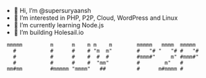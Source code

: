 - 👋 Hi, I’m @supersuryaansh
- 👀 I’m interested in PHP, P2P, Cloud, WordPress and Linux
- 🌱 I’m currently learning Node.js
- 💞️ I’m building Holesail.io

```
 mmmmm         m      m    m m    m        mmmmm   mmmm  mmmmm
   #           #      #    # "m  m"        #   "# "   "# #   "#
   #           #      #    #  #  #         #mmm#"     m" #mmm#"
   #           #      #    #  "mm"         #        m"   #
 mm#mm         #mmmmm "mmmm"   ##          #      m#mmmm #
```
 
<!---
supersu738/supersu738 is a ✨ special ✨ repository because its `README.md` (this file) appears on your GitHub profile.
You can click the Preview link to take a look at your changes.
--->
